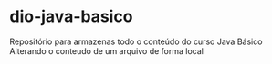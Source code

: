 # dio-java-basico
Repositório para armazenas todo o conteúdo do curso Java Básico
Alterando o conteudo de um arquivo de forma local